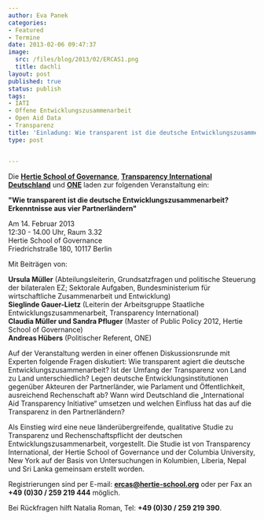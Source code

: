```yaml
---
author: Eva Panek
categories:
- Featured
- Termine
date: 2013-02-06 09:47:37
image:
  src: /files/blog/2013/02/ERCAS1.png
  title: dachli
layout: post
published: true
status: publish
tags:
- IATI
- Offene Entwicklungszusammenarbeit
- Open Aid Data
- Transparenz
title: 'Einladung: Wie transparent ist die deutsche Entwicklungszusammenarbeit?'
type: post


---
```


Die **[Hertie School of Governance](http://www.hertie-school.org)**, **[Transparency International Deutschland](http://www.transparency.de/)** und **[ONE](http://www.one.org/de/)** laden zur folgenden Veranstaltung ein:

**"Wie transparent ist die deutsche Entwicklungszusammenarbeit? Erkenntnisse aus vier Partnerländern"**

Am 14. Februar 2013  
12:30 - 14.00 Uhr, Raum 3.32  
Hertie School of Governance  
Friedrichstraße 180, 10117 Berlin

Mit Beiträgen von:

**Ursula Müller** (Abteilungsleiterin, Grundsatzfragen und politische Steuerung der bilateralen EZ; Sektorale Aufgaben, Bundesministerium für wirtschaftliche Zusammenarbeit und Entwicklung)  
**Sieglinde Gauer-Lietz** (Leiterin der Arbeitsgruppe Staatliche Entwicklungszusammenarbeit, Transparency International)  
**Claudia Müller und Sandra Pfluger** (Master of Public Policy 2012, Hertie School of Governance)  
**Andreas Hübers** (Politischer Referent, ONE)

Auf der Veranstaltung werden in einer offenen Diskussionsrunde mit Experten folgende Fragen diskutiert: Wie transparent agiert die deutsche Entwicklungszusammenarbeit? Ist der Umfang der Transparenz von Land zu Land unterschiedlich? Legen deutsche Entwicklungsinstitutionen gegenüber Akteuren der Partnerländer, wie Parlament und Öffentlichkeit, ausreichend Rechenschaft ab? Wann wird Deutschland die „International Aid Transparency Initiative“ umsetzen und welchen Einfluss hat das auf die Transparenz in den Partnerländern? 

Als Einstieg wird eine neue länderübergreifende, qualitative Studie zu Transparenz und Rechenschaftspflicht der deutschen Entwicklungszusammenarbeit, vorgestellt. Die Studie ist von Transparency International, der Hertie School of Governance und der Columbia University, New York auf der Basis von Untersuchungen in Kolumbien, Liberia, Nepal und Sri Lanka gemeinsam erstellt worden.

Registrierungen sind per E-mail: **[ercas@hertie-school.org](mailto:ercas@hertie-school.org)** oder per Fax an **+49 (0)30 / 259 219 444** möglich.

Bei Rückfragen hilft Natalia Roman, Tel: **+49 (0)30 / 259 219 390**.